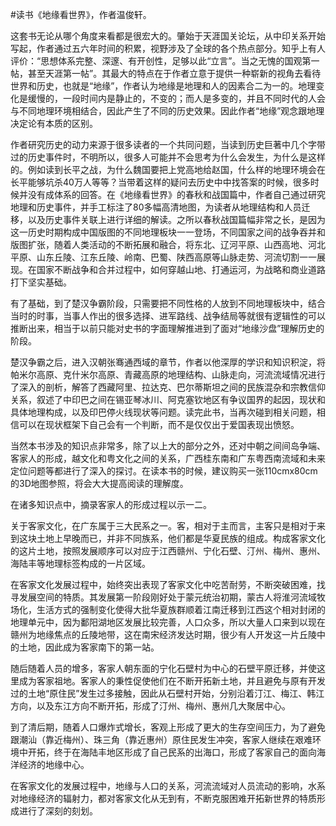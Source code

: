 \#读书《地缘看世界》，作者温俊轩。

这套书无论从哪个角度来看都是很宏大的。肇始于天涯国关论坛，从中印关系开始写起，作者通过五六年时间的积累，视野涉及了全球的各个热点部分。知乎上有人评价：“思想体系完整、深邃、有开创性，足够以此“立言”。当之无愧的国观第一帖，甚至天涯第一帖”。其最大的特点在于作者立意于提供一种崭新的视角去看待世界和历史，也就是“地缘”，作者认为地缘是地理和人的因素合二为一的。地理变化是缓慢的，一段时间内是静止的，不变的；而人是多变的，并且不同时代的人会与不同地理环境相结合，因此产生了不同的历史效果。因此作者“地缘”观念跟地理决定论有本质的区别。

作者研究历史的动力来源于很多读者的一个共同问题，当读到历史巨著中几个字带过的历史事件时，不明所以，很多人可能并不会思考为什么会发生，为什么是这样的。例如读到长平之战，为什么魏国要把上党高地给赵国，什么样的地理环境会在长平能够坑杀40万人等等？当带着这样的疑问去历史中中找答案的时候，很多时候并没有成体系的回答。在《地缘看世界》的春秋和战国篇中，作者自己通过研究地理和历史事件，并手工标注了80多幅高清地图，为读者从地理结构和人员迁移，以及历史事件关联上进行详细的解读。之所以春秋战国篇幅非常之长，是因为这一历史时期构成中国版图的不同地理板块一一登场，不同国家之间的战争吞并和版图扩张，随着人类活动的不断拓展和融合，将东北、辽河平原、山西高地、河北平原、山东丘陵、江东丘陵、岭南、巴蜀、陕西高原等山脉走势、河流切割一一展现。在国家不断战争和合并过程中，如何穿越山地、打通运河，为战略和商业道路打下坚实基础。

有了基础，到了楚汉争霸阶段，只需要把不同性格的人放到不同地理板块中，结合当时的时事，当事人作出的很多选择、进军路线、战争结局等就很有逻辑性的可以推断出来，相当于以前只能对史书的字面理解推进到了面对“地缘沙盘”理解历史的阶段。

楚汉争霸之后，进入汉朝张骞通西域的章节，作者以他深厚的学识和知识积淀，将帕米尔高原、克什米尔高原、青藏高原的地理结构、山脉走向，河流流域情况进行了深入的剖析，解答了西藏阿里、拉达克、巴尔蒂斯坦之间的民族混杂和宗教信仰关系，叙述了中印巴之间在锡亚琴冰川、阿克塞钦地区有争议国界的起因，现状和具体地理构成，以及印巴停火线现状等问题。读完此书，当再次碰到相关问题，相信可以在现状框架下自己会有一个判断，而不是仅仅出于爱国表现出愤怒。

当然本书涉及的知识点非常多，除了以上大的部分之外，还对中朝之间间岛争端、客家人的形成，越文化和粤文化之间的关系，广西桂东南和广东粤西南流域和未来定位问题等都进行了深入的探讨。在读本书的时候，建议购买一张110cmx80cm的3D地图参照，将会大大提高阅读的理解度。

在诸多知识点中，摘录客家人的形成过程以示一二。

关于客家文化，在广东属于三大民系之一。客，相对于主而言，主客只是相对于来到这块土地上早晚而已，并非不同族系，他们都是华夏民族的组成。构成客家文化的这片土地，按照发展顺序可以对应于江西赣州、宁化石壁、汀州、梅州、惠州、海陆丰等地理标签构成的一片区域。

在客家文化发展过程中，始终突出表现了客家文化中吃苦耐劳，不断突破困难，找寻发展空间的特质。其发展第一阶段刚好处于蒙元统治初期，蒙古人将淮河流域牧场化，生活方式的强制变化使得大批华夏族群顺着江南迁移到江西这个相对封闭的地理单元中，因为鄱阳湖地区发展比较完善，人口众多，所以大量人口来到以现在赣州为地缘焦点的丘陵地带，这在南宋经济发达时期，很少有人开发这一片丘陵中的土地，因此成为客家南下的第一站。

随后随着人员的增多，客家人朝东面的宁化石壁村为中心的石壁平原迁移，并使这里成为客家祖地。客家人的秉性促使他们在不断开拓新土地，并且避免与原有开发过的土地“原住民”发生过多接触，因此从石壁村开始，分别沿着汀江、梅江、韩江方向，以及东江方向不断开拓，形成了汀州、梅州、惠州几大聚居中心。

到了清后期，随着人口爆炸式增长，客观上形成了更大的生存空间压力，为了避免跟潮汕（靠近梅州）、珠三角（靠近惠州）原住民发生冲突，客家人继续在艰难环境中开拓，终于在海陆丰地区形成了自己民系的出海口，形成了客家自己的面向海洋经济的地缘中心。

在客家文化的发展过程中，地缘与人口的关系，河流流域对人员流动的影响，水系对地缘经济的辐射力，都对客家文化从无到有，不断克服困难开拓新世界的特质形成进行了深刻的刻划。





